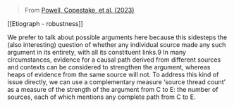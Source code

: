 
> From [Powell, Copestake, et al. (2023)]()

[[Etiograph - robustness]]

We prefer to talk about possible arguments here because this sidesteps the (also interesting) question of whether any individual source made any such argument in its entirety, with all its constituent links.9 In many circumstances, evidence for a causal path derived from different sources and contexts can be considered to strengthen the argument, whereas heaps of evidence from the same source will not. To address this kind of issue directly, we can use a complementary measure ‘source thread count’ as a measure of the strength of the argument from C to E: the number of sources, each of which mentions any complete path from C to E.
